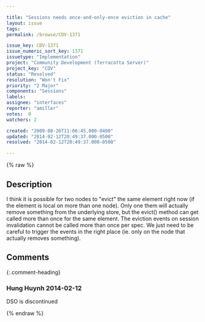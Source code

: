 ```yaml
---

title: "Sessions needs once-and-only-once eviction in cache"
layout: issue
tags: 
permalink: /browse/CDV-1371

issue_key: CDV-1371
issue_numeric_sort_key: 1371
issuetype: "Implementation"
project: "Community Development (Terracotta Server)"
project_key: "CDV"
status: "Resolved"
resolution: "Won't Fix"
priority: "2 Major"
components: "Sessions"
labels: 
assignee: "interfaces"
reporter: "amiller"
votes:  0
watchers: 2

created: "2009-08-26T11:06:45.000-0400"
updated: "2014-02-12T20:49:37.000-0500"
resolved: "2014-02-12T20:49:37.000-0500"

---
```




{% raw %}



## Description

<div markdown="1" class="description">

I think it is possible for two nodes to "evict" the same element right now (if the element is local on more than one node). Only one them will actually remove something from the underlying store, but the evict() method can get called more than once for the same element. The eviction events on session invalidation cannot be called more than once per spec. We just need to be careful to trigger the events in the right place (ie. only on the node that actually removes something).

</div>

## Comments


{:.comment-heading}
### **Hung Huynh** <span class="date">2014-02-12</span>

<div markdown="1" class="comment">

DSO is discontinued

</div>



{% endraw %}
